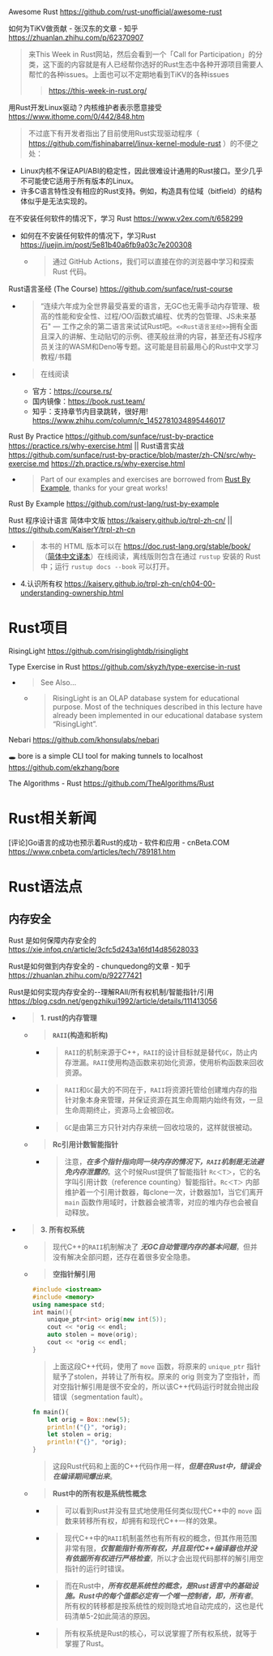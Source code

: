 
Awesome Rust https://github.com/rust-unofficial/awesome-rust

如何为TiKV做贡献 - 张汉东的文章 - 知乎 https://zhuanlan.zhihu.com/p/62370907
> 来This Week in Rust网站，然后会看到一个「Call for Participation」的分类，这下面的内容就是有人已经帮你选好的Rust生态中各种开源项目需要人帮忙的各种issues。上面也可以不定期地看到TiKV的各种issues
>> https://this-week-in-rust.org/

用Rust开发Linux驱动？内核维护者表示愿意接受 https://www.ithome.com/0/442/848.htm
> 不过底下有开发者指出了目前使用Rust实现驱动程序（ https://github.com/fishinabarrel/linux-kernel-module-rust ）的不便之处：
  - Linux内核不保证API/ABI的稳定性，因此很难设计通用的Rust接口。至少几乎不可能使它适用于所有版本的Linux。
  - 许多C语言特性没有相应的Rust支持。例如，构造具有位域（bitfield）的结构体似乎是无法实现的。
  
在不安装任何软件的情况下，学习 Rust https://www.v2ex.com/t/658299
- 如何在不安装任何软件的情况下，学习Rust https://juejin.im/post/5e81b40a6fb9a03c7e200308
  * > 通过 GitHub Actions，我们可以直接在你的浏览器中学习和探索 Rust 代码。

Rust语言圣经 (The Course) https://github.com/sunface/rust-course
- > “连续六年成为全世界最受喜爱的语言，无GC也无需手动内存管理、极高的性能和安全性、过程/OO/函数式编程、优秀的包管理、JS未来基石" — 工作之余的第二语言来试试Rust吧。`<<Rust语言圣经>>`拥有全面且深入的讲解、生动贴切的示例、德芙般丝滑的内容，甚至还有JS程序员关注的WASM和Deno等专题。这可能是目前最用心的Rust中文学习教程/书籍
- > 在线阅读
  * 官方：https://course.rs/
  * 国内镜像：https://book.rust.team/
  * 知乎：支持章节内目录跳转，很好用!  https://www.zhihu.com/column/c_1452781034895446017

Rust By Practice https://github.com/sunface/rust-by-practice  https://practice.rs/why-exercise.html || Rust语言实战 https://github.com/sunface/rust-by-practice/blob/master/zh-CN/src/why-exercise.md  https://zh.practice.rs/why-exercise.html
- > Part of our examples and exercises are borrowed from [Rust By Example](https://github.com/rust-lang/rust-by-example), thanks for your great works!

Rust By Example https://github.com/rust-lang/rust-by-example

Rust 程序设计语言 简体中文版 https://kaisery.github.io/trpl-zh-cn/ || https://github.com/KaiserY/trpl-zh-cn
- > 本书的 HTML 版本可以在 https://doc.rust-lang.org/stable/book/ （[简体中文译本](https://kaisery.github.io/trpl-zh-cn/title-page.html)）在线阅读，离线版则包含在通过 `rustup` 安装的 Rust 中；运行 `rustup docs --book` 可以打开。
- 4.认识所有权 https://kaisery.github.io/trpl-zh-cn/ch04-00-understanding-ownership.html

# Rust项目

RisingLight https://github.com/risinglightdb/risinglight

Type Exercise in Rust https://github.com/skyzh/type-exercise-in-rust
- > See Also...
  * > RisingLight is an OLAP database system for educational purpose. Most of the techniques described in this lecture have already been implemented in our educational database system “RisingLight”.

Nebari https://github.com/khonsulabs/nebari

🕳 bore is a simple CLI tool for making tunnels to localhost https://github.com/ekzhang/bore

The Algorithms - Rust https://github.com/TheAlgorithms/Rust

# Rust相关新闻

[评论]Go语言的成功也预示着Rust的成功 - 软件和应用 - cnBeta.COM https://www.cnbeta.com/articles/tech/789181.htm

# Rust语法点

## 内存安全

Rust 是如何保障内存安全的 https://xie.infoq.cn/article/3cfc5d243a16fd14d85628033

Rust是如何做到内存安全的 - chunquedong的文章 - 知乎 https://zhuanlan.zhihu.com/p/92277421

Rust是如何实现内存安全的--理解RAII/所有权机制/智能指针/引用 https://blog.csdn.net/gengzhikui1992/article/details/111413056
- > **1. rust的内存管理**
  * > **`RAII`(构造和析构)**
    + > `RAII`的机制来源于C++，`RAII`的设计目标就是替代`GC`，防止内存泄漏。`RAII`使用构造函数来初始化资源，使用析构函数来回收资源。
    + > `RAII`和`GC`最大的不同在于，`RAII`将资源托管给创建堆内存的指针对象本身来管理，并保证资源在其生命周期内始终有效，一旦生命周期终止，资源马上会被回收。
    + > `GC`是由第三方只针对内存来统一回收垃圾的，这样就很被动。
  * > **Rc引用计数智能指针**
    + > 注意，***在多个指针指向同一块内存的情况下，`RAII`机制是无法避免内存泄露的***。这个时候Rust提供了智能指针 `Rc＜T＞`，它的名字叫引用计数（reference counting）智能指针。`Rc＜T＞` 内部维护着一个引用计数器，每clone一次，计数器加1，当它们离开 `main` 函数作用域时，计数器会被清零，对应的堆内存也会被自动释放。
- > **3. 所有权系统**
  * > 现代C++的`RAII`机制解决了 ***无GC自动管理内存的基本问题***，但并没有解决全部问题，还存在着很多安全隐患。
  * > **空指针解引用**
    ```cpp
    #include <iostream>
    #include <memory>
    using namespace std;
    int main(){
        unique_ptr<int> orig(new int(5));
        cout << *orig << endl;
        auto stolen = move(orig);
        cout << *orig << endl;
    }
    ```
    > 上面这段C++代码，使用了 `move` 函数，将原来的 `unique_ptr` 指针赋予了stolen，并转让了所有权。原来的 orig 则变为了空指针，而对空指针解引用是很不安全的，所以该C++代码运行时就会抛出段错误（segmentation fault）。
    ```rust
    fn main(){
        let orig = Box::new(5);
        println!("{}", *orig);
        let stolen = orig;
        println!("{}", *orig);
    }
    ```
    > 这段Rust代码和上面的C++代码作用一样，***但是在Rust中，错误会在编译期间爆出来***。
  * > **Rust中的所有权是系统性概念**
    + > 可以看到Rust并没有显式地使用任何类似现代C++中的 `move` 函数来转移所有权，却拥有和现代C++一样的效果。
    + > 现代C++中的`RAII`机制虽然也有所有权的概念，但其作用范围非常有限，***仅智能指针有所有权，并且现代C++编译器也并没有依据所有权进行严格检查***，所以才会出现代码那样的解引用空指针的运行时错误。
    + > 而在Rust中，***所有权是系统性的概念，是Rust语言中的基础设施。Rust中的每个值都必定有一个唯一控制者，即，所有者***。所有权的转移都是按系统性的规则隐式地自动完成的，这也是代码清单5-2如此简洁的原因。
    + > 所有权系统是Rust的核心，可以说掌握了所有权系统，就等于掌握了Rust。
